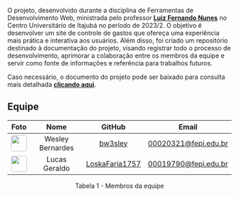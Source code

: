 O projeto, desenvolvido durante a disciplina de Ferramentas de Desenvolvimento Web, ministrada pelo professor <a href="https://www.linkedin.com/in/luiz-fernando-nunes-04185b25" target="_blank">**Luiz Fernando Nunes**</a> no Centro Universitário de Itajubá no período de 2023/2. O objetivo é desenvolver um site de controle de gastos que ofereça uma experiência mais prática e interativa aos usuários. Além disso, foi criado um repositório destinado à documentação do projeto, visando registrar todo o processo de desenvolvimento, aprimorar a colaboração entre os membros da equipe e servir como fonte de informações e referência para trabalhos futuros.

Caso necessário, o documento do projeto pode ser baixado para consulta mais detalhada <a href="./uploads/TDE - 1º Bimestre.pdf" download>**clicando aqui**</a>.

## Equipe

<center>

| Foto | Nome | GitHub | Email |
| :----: | :----: | :------: | :-----: |
| <img src="https://github.com/bw3sley.png" width="36px" height="36px" style="border-radius: 4px;"> | Wesley Bernardes | [bw3sley](https://github.com/bw3sley) | <a href="mailto:00020321@fepi.edu.br">00020321@fepi.edu.br</a> |
| <img src="https://github.com/loskafaria1757.png" width="36px" height="36px" style="border-radius: 4px;"> | Lucas Geraldo | [LoskaFaria1757](https://github.com/LoskaFaria1757) |  <a href="mailto:00019790@fepi.edu.br">00019790@fepi.edu.br</a> |

</center>

<figcaption style="text-align: center">Tabela 1 - Membros da equipe</figcaption>